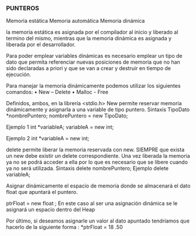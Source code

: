 ### PUNTEROS

Memoria estática
Memoria automática
Memoria dinámica

la memoria estática es asignada por el
compilador al inicio y liberado al termino del
mismo, mientras que la memoria dinámica es
asignada y liberada por el desarrollador.

Para poder emplear variables dinámicas es necesario emplear un tipo de dato que permita
referenciar nuevas posiciones de memoria que no han sido declaradas a priori y que se van a crear y
destruir en tiempo de ejecución.

Para manejar la memoria dinámicamente podemos utilizar los siguientes comandos:
• New – Delete
• Malloc - Free

Definidos, ambos, en la librería <stdio.h>
New permite reservar memoria dinámicamente y asignarla a una variable de tipo puntero.
Sintaxis
TipoDato *nombrePuntero;
nombrePuntero = new TipoDato;

Ejemplo 1
int *variableA;
variableA = new int;

Ejemplo 2
int *variableA = new int;

delete permite liberar la memoria reservada con new.
SIEMPRE que exista un new debe existir un delete correspondiente.
Una vez liberada la memoria ya no se podrá acceder a ella por lo que es necesario que se libere cuando
ya no será utilizada.
Sintaxis
delete nombrePuntero;
Ejemplo
delete variableA;


Asignar dinámicamente el espacio
de memoria donde se almacenará
el dato float que apuntará el
puntero.

ptrFloat
= new float
;
En este caso al ser una asignación
dinámica se le asignará un espacio
dentro del Heap

Por último, si deseamos asignarle
un valor al dato apuntado
tendríamos que hacerlo de la
siguiente forma
:
*ptrFloat
= 18
.50